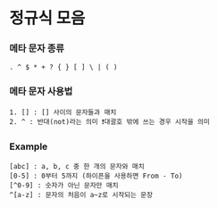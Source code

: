 # 정규식 모음

### 메타 문자 종류
```
. ^ $ * + ? { } [ ] \ | ( )
```

### 메타 문자 사용법
```
1. [] : [] 사이의 문자들과 매치
2. ^ : 반대(not)라는 의미 ❗대괄호 밖에 쓰는 경우 시작을 의미
```

### Example
```
[abc] : a, b, c 중 한 개의 문자와 매치
[0-5] : 0부터 5까지 (하이픈을 사용하면 From - To)
[^0-9] : 숫자가 아닌 문자만 매치
^[a-z] : 문자의 처음이 a~z로 시작되는 문장
```
